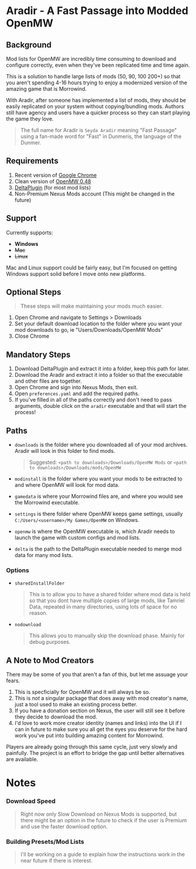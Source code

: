 # Aradir - A Fast Passage into Modded OpenMW


## **Background**

Mod lists for OpenMW are incredibly time consuming to download and configure correctly, even when they've been replicated time and time again. 

This is a solution to handle large lists of mods (50, 90, 100 200+) so that you aren't spending 4-16 hours trying to enjoy a modernized version of the amazing game that is Morrowind.

With Aradir, after someone has implemented a list of mods, they should be easily replicated on your system without copying/bundling mods. Authors still have agency and users have a quicker process so they can start playing the game they love.

> The full name for Aradir is `Seyda Aradir` meaning "Fast Passage" using a fan-made word for "Fast" in Dunmeris, the language of the Dunmer.

## **Requirements**

1. Recent version of [Google Chrome](https://www.google.com/chrome/)
2. Clean version of [OpenMW 0.48](https://openmw.org/downloads/)
3. [DeltaPlugin](https://gitlab.com/bmwinger/delta-plugin/-/releases) (for most mod lists)
4. Non-Premium Nexus Mods account (This might be changed in the future)

## **Support**

Currently supports:

* **Windows**
* ~~Mac~~
* ~~Linux~~

Mac and Linux support could be fairly easy, but I'm focused on getting Windows support solid before I move onto new platforms.

## **Optional Steps**

> These steps will make maintaining your mods much easier.

1. Open Chrome and navigate to Settings > Downloads
2. Set your default download location to the folder where you want your mod downloads to go, ie "Users/Downloads/OpenMW Mods"
3. Close Chrome

## **Mandatory Steps**

1. Download DeltaPlugin and extract it into a folder, keep this path for later.
2. Download the Aradir and extract it into a folder so that the executable and other files are together.
3. Open Chrome and sign into Nexus Mods, then exit.
4. Open `preferences.yaml` and add the required paths.
5. If you've filled in all of the paths correctly and don't need to pass arguments, double click on the `aradir` executable and that will start the process!

## **Paths**

* `downloads` is the folder where you downloaded all of your mod archives. Aradir will look in this folder to find mods. 

  > Suggested: `<path to downloads>/Downloads/OpenMW Mods` or `<path to downloads>/Downloads/mods/OpenMW`

* `modinstall` is the folder where you want your mods to be extracted to and where OpenMW will look for mod data.
* `gamedata` is where your Morrowind files are, and where you would see the Morrowind executable.
* `settings` is there folder where OpenMW keeps game settings, usually `C:/Users/<username>/My Games/OpenMW` on Windows.
* `openmw` is where the OpenMW executable is, which Aradir needs to launch the game with custom configs and mod lists.
* `delta` is the path to the DeltaPlugin executable needed to merge mod data for many mod lists.

### Options

* `sharedInstallFolder`
  > This is to allow you to have a shared folder where mod data is held so that you dont have multiple copies of large mods, like Tamriel Data, repeated in many directories, using lots of space for no reason.
* `nodownload`
  > This allows you to manually skip the download phase. Mainly for debug purposes.


## A Note to Mod Creators

There may be some of you that aren't a fan of this, but let me assuage your fears.

1. This is specficially for OpenMW and it will always be so.
2. This is *not* a singular package that does away with mod creator's name, just a tool used to make an existing process better.
3. If you have a donation section on Nexus, the user will still see it before they decide to download the mod.
4. I'd love to work more creator identity (names and links) into the UI if I can in future to make sure you all get the eyes you deserve for the hard work you've put into building amazing content for Morrowind.

Players are already going through this same cycle, just very slowly and painfully. The project is an effort to bridge the gap until better alternatives are available.

# Notes

### **Download Speed**

> Right now only Slow Download on Nexus Mods is supported, but there might be an option in the future to check if the user is Premium and use the faster download option.
### **Building Presets/Mod Lists**

> I'll be working on a guide to explain how the instructions work in the near future if there is interest.